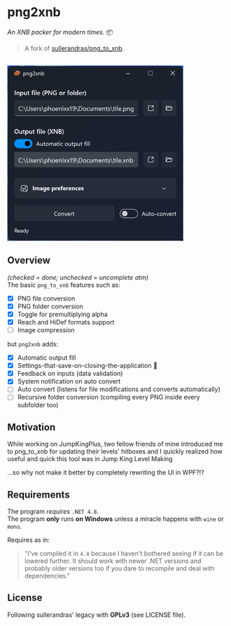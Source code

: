  # png2xnb <!-- <img href="https://jumpkingplus.github.io/" src ="https://raw.githubusercontent.com/Phoenixx19/png2xnb/master/icon.png" width="80px" alt="png2xnb logo" align="right"> -->

*An XNB packer for modern times.* 📦

> A fork of [sullerandras/png_to_xnb](https://github.com/sullerandras/png_to_xnb).

<br>
<img src="https://raw.githubusercontent.com/Phoenixx19/png2xnb/master/preview.png" alt="Preview" height="400px" />

## Overview

*(checked = done; unchecked = uncomplete atm)*<br>
The basic `png_to_xnb` features such as:

- [x] PNG file conversion
- [x] PNG folder conversion
- [x] Toggle for premultiplying alpha
- [x] Reach and HiDef formats support
- [ ] Image compression

but `png2xnb` adds:
- [x] Automatic output fill
- [x] Settings-that-save-on-closing-the-application 🤯
- [x] Feedback on inputs (data validation)
- [x] System notification on auto convert
- [ ] Auto convert (listens for file modifications and converts automatically)
- [ ] Recursive folder conversion (compiling every PNG inside every subfolder too)

## Motivation

While working on JumpKingPlus, two fellow friends of mine introduced me to png_to_xnb for updating their levels' hitboxes and I quickly realized how useful and quick this tool was in Jump King Level Making

...so why not make it better by completely rewriting the UI in WPF?!?

## Requirements

The program *requires* `.NET 4.8`. <br>The program **only** runs **on Windows** unless a miracle happens with `wine` or `mono`.

Requires as in:
> "I've compiled it in `4.8` because I haven't bothered seeing if it can be lowered further. It should work with newer .NET versions and probably older versions too if you dare to recompile and deal with dependencies."

## License

Following sullerandras' legacy with **GPLv3** (see LICENSE file).
